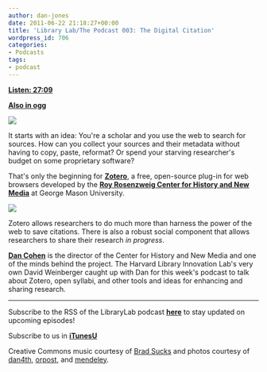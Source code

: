 ```yaml
---
author: dan-jones
date: 2011-06-22 21:18:27+00:00
title: 'Library Lab/The Podcast 003: The Digital Citation'
wordpress_id: 706
categories:
- Podcasts
tags:
- podcast
---
```


[**Listen: 27:09**](http://librarylab.law.harvard.edu/blog/wp-content/uploads/podcast/2011-06-20_dancohen.mp3)

[**Also in ogg**](http://librarylab.law.harvard.edu/blog/wp-content/uploads/podcast/2011-06-20_dancohen.ogg)

![](http://farm5.static.flickr.com/4070/5133979718_9ba39f8b38.jpg)

It starts with an idea: You're a scholar and you use the web to search for sources. How can you collect your sources and their metadata without having to copy, paste, reformat? Or spend your starving researcher's budget on some proprietary software?

That's only the beginning for [**Zotero**](http://www.zotero.org/), a free, open-source plug-in for web browsers developed by the [**Roy Rosenzweig Center for History and New Media**](http://chnm.gmu.edu/) at George Mason University.

![](http://farm3.static.flickr.com/2550/4089542428_f25bb4669e_o.jpg)

Zotero allows researchers to do much more than harness the power of the web to save citations. There is also a robust social component that allows researchers to share their research _in progress_.

[**Dan Cohen**](http://www.dancohen.org/bio/) is the director of the Center for History and New Media and one of the minds behind the project. The Harvard Library Innovation Lab's very own David Weinberger caught up with Dan for this week's podcast to talk about Zotero, open syllabi, and other tools and ideas for enhancing and sharing research.

___

Subscribe to the RSS of the LibraryLab podcast [**here**](http://librarylab.law.harvard.edu/blog/category/podcast/) to stay updated on upcoming episodes!

Subscribe to us in [**iTunesU**](http://itunes.apple.com/WebObjects/MZStore.woa/wa/viewPodcast?id=457060447)

Creative Commons music courtesy of [Brad Sucks](http://www.bradsucks.net/albums/guess-whos-a-mess/) and photos courtesy of [dan4th](http://www.flickr.com/photos/dan4th/5133979718/sizes/l/in/photostream/), [orpost](http://www.flickr.com/photos/orpost/3593857226/sizes/l/in/photostream/), and [mendeley](http://www.flickr.com/photos/mendeley/4089542428/sizes/o/in/photostream/).
